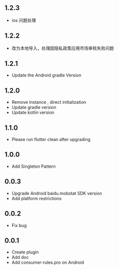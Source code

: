 ## 1.2.3
* ios 问题处理

## 1.2.2

* 改为本地导入，处理因隐私政策应用市场审核失败问题

## 1.2.1

* Update the Android gradle Version

## 1.2.0

* Remove instance , direct initialization
* Update gradle version
* Update kotlin version

## 1.1.0

* Please run flutter clean after upgrading

## 1.0.0

* Add Singleton Pattern

## 0.0.3

* Upgrade Android baidu.mobstat SDK version
* Add platform restrictions

## 0.0.2

* Fix bug

## 0.0.1

* Create plugin
* Add doc
* Add consumer-rules.pro on Android